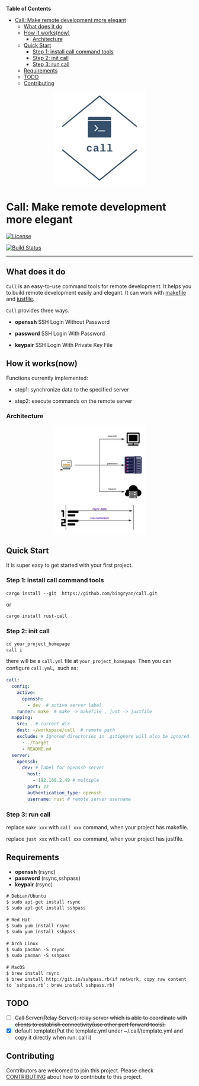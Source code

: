 <!-- START doctoc generated TOC please keep comment here to allow auto update -->
<!-- DON'T EDIT THIS SECTION, INSTEAD RE-RUN doctoc TO UPDATE -->
**Table of Contents**

- [Call: Make remote development more elegant](#call-make-remote-development-more-elegant)
  - [What does it do](#what-does-it-do)
  - [How it works(now)](#how-it-worksnow)
    - [Architecture](#architecture)
  - [Quick Start](#quick-start)
    - [Step 1: install call command tools](#step-1-install-call-command-tools)
    - [Step 2: init call](#step-2-init-call)
    - [Step 3: run call](#step-3-run-call)
  - [Requirements](#requirements)
  - [TODO](#todo)
  - [Contributing](#contributing)

<!-- END doctoc generated TOC please keep comment here to allow auto update -->

<p align="center">
  <img src="docs/logo.png" width="50%" syt height="50%" />
</p>

# Call: Make remote development more elegant

[![License](https://img.shields.io/badge/license-Apache%202-4EB1BA.svg)](https://www.apache.org/licenses/LICENSE-2.0.html)

[![Build Status](https://travis-ci.com/bingryan/call.svg?branch=main)](https://travis-ci.com/bingryan/call)

-------

## What does it do

`Call` is an easy-to-use command tools for remote development. It helps you to build remote development easily and
elegant. It can work with [makefile](https://github.com/mirror/make) and [justfile](https://github.com/casey/just).

`Call` provides three ways.

* **openssh**
  SSH Login Without Password

* **password**
  SSH Login With Password

* **keypair**
  SSH Login With Private Key File

## How it works(now)

Functions currently implemented:

* step1: synchronize data to the specified server

* step2: execute commands on the remote server

### Architecture

<p align="center">
  <img src="docs/architecture.png" width="50%" syt height="50%" />
</p>



## Quick Start

It is super easy to get started with your first project.

### Step 1: install call command tools

```shell
cargo install --git  https://github.com/bingryan/call.git
```

or

```shell
cargo install rust-call
```

### Step 2: init call

```shell
cd your_project_homepage
call i
```

there will be a `call.yml` file at `your_project_homepage`. Then you can configure `call.yml`。such as:

```yaml
call:
  config:
    active:
      openssh:
        - dev  # active server label
    runner: make  # make -> makefile , just -> justfile
  mapping:
    src: . # current dir
    dest: ~/workspace/call  # remote path
    exclude: # Ignored directories in .gitignore will also be ignored
      - ./target
      - README.md
  server:
    openssh:
      dev: # label for openssh server
        host:
          - 192.168.2.49 # multiple
        port: 22
        authentication_type: openssh
        username: rust # remote server username


```

### Step 3: run call

replace `make xxx` with `call xxx` command, when your project has makefile.

replace `just xxx` with `call xxx` command, when your project has justfile.

## Requirements

- **openssh** (rsync)
- **password** (rsync,sshpass)
- **keypair** (rsync)

```shell
# Debian/Ubuntu
$ sudo apt-get install rsync
$ sudo apt-get install sshpass

# Red Hat
$ sudo yum install rsync
$ sudo yum install sshpass

# Arch Linux
$ sudo pacman -S rsync
$ sudo pacman -S sshpass

# MacOS
$ brew install rsync
$ brew install http://git.io/sshpass.rb(if notwork, copy raw content to `sshpass.rb`: brew install sshpass.rb)
```



## TODO

* [ ]  ~~Call Server(Relay Server):  relay server which is able to coordinate with clients to establish connectivity(use other port forward tools).~~
* [x]  default template(Put the template.yml under ~/.call/template.yml and copy it directly when run: call i)

## Contributing

Contributors are welcomed to join this project. Please check [CONTRIBUTING](./CONTRIBUTING.md) about how to contribute
to this project.
